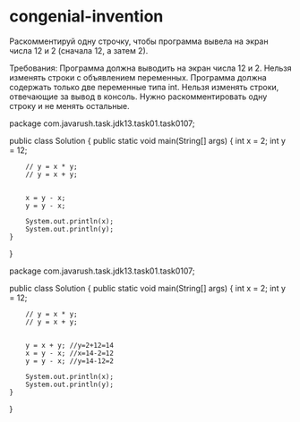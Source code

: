 # congenial-invention


Раскомментируй одну строчку, чтобы программа вывела на экран числа 12 и 2 (сначала 12, а затем 2).

Требования:
Программа должна выводить на экран числа 12 и 2.
Нельзя изменять строки с объявлением переменных.
Программа должна содержать только две переменные типа int.
Нельзя изменять строки, отвечающие за вывод в консоль.
Нужно раскомментировать одну строку и не менять остальные.

package com.javarush.task.jdk13.task01.task0107;

public class Solution {
    public static void main(String[] args) {
        int x = 2;
        int y = 12;

        // y = x * y;
        // y = x + y;

        
        x = y - x;
        y = y - x;

        System.out.println(x);
        System.out.println(y);
    }
}



package com.javarush.task.jdk13.task01.task0107;

public class Solution {
    public static void main(String[] args) {
        int x = 2;
        int y = 12;

        // y = x * y;
        // y = x + y;

        
        y = x + y; //y=2+12=14
        x = y - x; //х=14-2=12
        y = y - x; //y=14-12=2

        System.out.println(x);
        System.out.println(y);
    }
}
